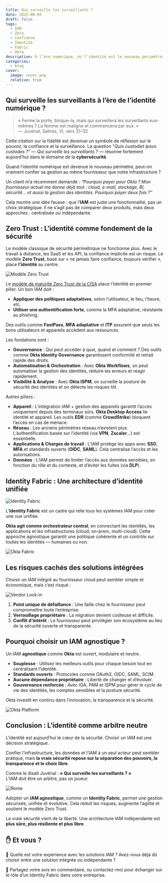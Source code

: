 ```yaml
---
title: Qui surveille les surveillants ?
date: 2025-08-05
draft: false
tags:
  - IAM
  - Zéro
  - Confiance
  - Identité
  - Fabric
  - Okta
description: À l’ère numérique, où l’identité est le nouveau périmètre de sécurité, la maxime latine « Quis custodiet ipsos custodes ? » est plus actuelle que jamais. Cet article explore le paradoxe de confier la gestion des identités au même fournisseur que celui de l’infrastructure, une approche qui crée des risques comme le point unique de défaillance et le verrouillage propriétaire. Nous recommandons une stratégie IAM indépendante et agnostique, basée sur des standards ouverts et un Identity Fabric ...
categories:
  - blog
cover:
  image: cover.png
  relative: true
---
```


## Qui surveille les surveillants à l’ère de l’identité numérique ?

> « Ferme la porte, bloque-la, mais qui surveillera les surveillants eux-mêmes ? La femme est maligne et commencera par eux. »  
> — Juvénal, Satires, VI, vers 31–32

Cette citation sur la fidélité est devenue un symbole de réflexion sur le pouvoir, la confiance et la surveillance. La question "_Quis custodiet ipsos custodes ?_" — _Qui surveille les surveillants ?_ — résonne fortement aujourd’hui dans le domaine de la **cybersécurité**.

Quand l’identité numérique est devenue le nouveau périmètre, peut-on vraiment confier sa gestion au même fournisseur que notre infrastructure ?

Un client m’a récemment demandé : _“Pourquoi payer pour Okta ? Mon fournisseur actuel me donne déjà tout : cloud, e-mail, stockage, BI, sécurité… et aussi la gestion des identités. Pourquoi payer deux fois ?”_

Cela montre une idée fausse : que l’**IAM** est juste une fonctionnalité, pas un choix stratégique. Il ne s’agit pas de comparer deux produits, mais deux approches : centralisée ou indépendante.

## Zero Trust : L’identité comme fondement de la sécurité

Le modèle classique de sécurité périmétrique ne fonctionne plus. Avec le travail à distance, les SaaS et les API, la confiance implicite est un risque. Le modèle **Zero Trust**, basé sur « ne jamais faire confiance, toujours vérifier », place **l’identité** au centre.

![Modèle Zero Trust](model-zero-trust.png)

Le [modèle de maturité Zero Trust de la CISA](https://www.cisa.gov/zero-trust-maturity-model) place l’identité en premier pilier. Un bon IAM doit :

- **Appliquer des politiques adaptatives**, selon l’utilisateur, le lieu, l’heure, etc.
- **Utiliser une authentification forte**, comme la MFA adaptative, résistante au phishing.

Des outils comme **FastPass**, **MFA adaptative** et **ITP** assurent que seuls les bons utilisateurs et appareils accèdent aux ressources.

Les fondations sont :

- **Gouvernance** : Qui peut accéder à quoi, quand et comment ? Des outils comme **Okta Identity Governance** garantissent conformité et retrait rapide des droits.
- **Automatisation & Orchestration** : Avec **Okta Workflows**, on peut automatiser la gestion des identités, réduire les erreurs et réagir rapidement.
- **Visibilité & Analyse** : Avec **Okta ISPM**, on surveille la posture de sécurité des identités et on détecte les risques tôt.

Autres piliers :

- **Appareil** : L’intégration IAM + gestion des appareils garantit l’accès uniquement depuis des terminaux sûrs. **Okta Desktop Access** lie identité et appareil. Les outils **EDR** (comme **CrowdStrike**) bloquent l’accès en cas de menace.
- **Réseau** : Les anciens périmètres réseau n’existent plus. L’authentification basée sur l’identité (via **VPN**, **Zscaler**...) est essentielle.
- **Applications & Charges de travail** : L’IAM protège les apps avec **SSO**, **MFA** et standards ouverts (**OIDC**, **SAML**). Cela centralise l’accès et les autorisations.
- **Données** : L’IAM permet de limiter l’accès aux données sensibles, en fonction du rôle et du contexte, et d’éviter les fuites (via **DLP**).

## Identity Fabric : Une architecture d’identité unifiée

![Identity Fabric](model-identity-fabric.png)

L’**Identity Fabric** est un cadre qui relie tous les systèmes IAM pour créer une vue unifiée.

**Okta agit comme orchestrateur central**, en connectant les identités, les applications et les infrastructures (cloud, on-prem, multi-cloud). Cette approche agnostique garantit une politique cohérente et un contrôle sur toutes les identités — humaines ou non.

![Okta Fabric](okta-identity-fabric.png)

## Les risques cachés des solutions intégrées

Choisir un IAM intégré au fournisseur cloud peut sembler simple et économique, mais c’est risqué :

![Vendor Lock-in](vendor-lock.jpg)

1. **Point unique de défaillance** : Une faille chez le fournisseur peut compromettre toute l’entreprise.
2. **Verrouillage propriétaire** : La migration devient coûteuse et difficile.
3. **Conflit d’intérêt** : Le fournisseur peut privilégier son écosystème au lieu de la sécurité ouverte et transparente.

## Pourquoi choisir un IAM agnostique ?

Un IAM **agnostique** comme **Okta** est ouvert, modulaire et neutre.

- **Souplesse** : Utilisez les meilleurs outils pour chaque besoin tout en centralisant l’identité.
- **Standards ouverts** : Protocoles comme OAuth2, OIDC, SAML, SCIM.
- **Aucune dépendance propriétaire** : Liberté de changer et d’évoluer.
- **Gouvernance renforcée** : Avec IGA, PAM et ISPM pour gérer le cycle de vie des identités, les comptes sensibles et la posture sécurité.

Okta investit en continu dans l’innovation, la transparence et la sécurité.

![Okta Platform](okta-identity-fabric.png)

## Conclusion : L’identité comme arbitre neutre

L’identité est aujourd’hui le cœur de la sécurité. Choisir un IAM est une décision stratégique.

Confier l’infrastructure, les données et l’IAM à un seul acteur peut sembler pratique, mais **la vraie sécurité repose sur la séparation des pouvoirs, la transparence et le choix libre**.

Comme le disait Juvénal : **« Qui surveille les surveillants ? »**  
L’IAM doit être un arbitre, pas un joueur.

![Rome](rome.png)

Adopter un **IAM agnostique**, comme un **Identity Fabric**, permet une gestion sécurisée, unifiée et évolutive. Cela réduit les risques, augmente l’agilité et soutient le modèle Zero Trust.

La vraie sécurité vient de la liberté. Une architecture IAM indépendante est **plus sûre, plus résiliente et plus libre**.

## ✋ Et vous ?

📣 Quelle est votre expérience avec les solutions IAM ? Avez-vous déjà dû choisir entre une solution intégrée ou indépendante ?

💬 Partagez votre avis en commentaire, ou contactez-moi pour échanger sur le rôle d’un Identity Fabric dans votre entreprise.
